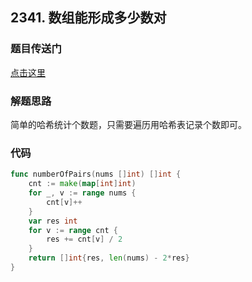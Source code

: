 ## 2341. 数组能形成多少数对

### 题目传送门

[点击这里](https://leetcode.cn/problems/maximum-number-of-pairs-in-array/)

### 解题思路

简单的哈希统计个数题，只需要遍历用哈希表记录个数即可。

### 代码

```go
func numberOfPairs(nums []int) []int {
	cnt := make(map[int]int)
	for _, v := range nums {
		cnt[v]++
	}
	var res int
	for v := range cnt {
		res += cnt[v] / 2
	}
	return []int{res, len(nums) - 2*res}
}
```